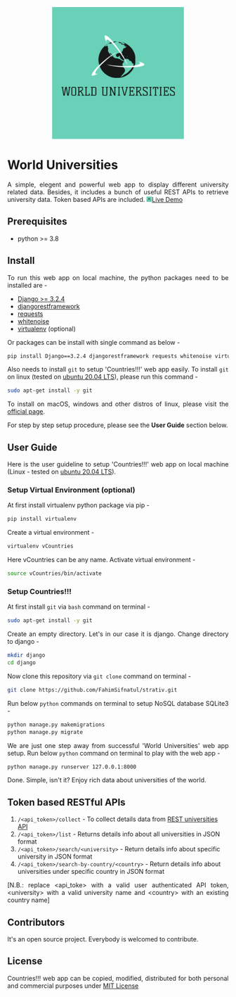 <!-- Web app logo -->
<p align="center">
	<img src="https://github.com/FahimSifnatul/world_universities/blob/master/static/images/logo.png" width="300" height="300">
</p>



<!-- Short description about World Universities -->
<h1>World Universities</h1>
<p align="justify">
	A simple, elegent and powerful web app to display different university related data. Besides, it includes a bunch of useful REST APIs to retrieve university data. Token based APIs are included. <a href="https://world-universities.herokuapp.com"> <img src="https://github.com/FahimSifnatul/world_universities/blob/master/static/images/logo.png" width="12" height="12">Live Demo</a>
</p>	



<!-- Prerequisites -->
<h2>Prerequisites</h2>
<ul>
	<li>python >= 3.8</li>
</ul>



<!-- Install -->
<h2>Install</h2>
<p align="justify">
	To run this web app on local machine, the python packages need to be installed are -
</p>
<ul>
	<li><a href="https://pypi.org/project/Django/">Django >= 3.2.4</a></li>
	<li><a href="https://pypi.org/project/djangorestframework/">djangorestframework</a></li>
	<li><a href="https://pypi.org/project/requests/">requests</a></li>
	<li><a href="https://pypi.org/project/whitenoise/">whitenoise</a></li>
	<li><a href="https://pypi.org/project/virtualenv/">virtualenv</a> (optional)</li>
</ul>
<p align="justify">
	Or packages can be install with single command as below - 
</p>

```bash
pip install Django==3.2.4 djangorestframework requests whitenoise virtualenv
```

<p align="justify">
	Also needs to install <code>git</code> to setup 'Countries!!!' web app easily. To install <code>git</code> on linux (tested on <a href="https://ubuntu.com/download/desktop">ubuntu 20.04 LTS</a>), please run this command - 
</p>

```bash
sudo apt-get install -y git
```

<p align="justify">
	To install on macOS, windows and other distros of linux, please visit the <a href="https://git-scm.com/downloads">official page</a>.
</p>
<p align="justify">
	For step by step setup procedure, please see the <strong>User Guide</strong> section below.
</p>



<!-- User guide -->
<h2>User Guide</h2>
<p align="justify">
	Here is the user guideline to setup 'Countries!!!' web app on local machine (Linux - tested on <a href="https://ubuntu.com/download/desktop">ubuntu 20.04 LTS</a>). 
</p>

<h3>Setup Virtual Environment (optional)</h3>
<p align="justify">
	At first install virtualenv python package via pip -
</p>

```bash
pip install virtualenv	
```

<p align="justify">
	Create a virtual environment - 
</p>

```bash
virtualenv vCountries
```

<p align="justify">
	Here vCountries can be any name. Activate virtual environment -
</p>

```bash
source vCountries/bin/activate
```

<h3>Setup Countries!!!</h3>
<p align="justify">
	At first install <code>git</code> via <code>bash</code> command on terminal -
</p>

```bash
sudo apt-get install -y git
```

<p align="justify">
	Create an empty directory. Let's in our case it is django. Change directory to django - 
</p>

```bash
mkdir django
cd django
```

<p align="justify">
	Now clone this repository via <code>git clone</code> command on terminal -
</p>

```bash
git clone https://github.com/FahimSifnatul/strativ.git
```

<p align="justify">
	Run below <code>python</code> commands on terminal to setup NoSQL database SQLite3 -
</p>

```bash
python manage.py makemigrations
python manage.py migrate
```

<p align="justify">
	We are just one step away from successful 'World Universities' web app setup. Run below <code>python</code> command on terminal to play with the web app -
</p>

```bash
python manage.py runserver 127.0.0.1:8000
```	

<p align="justify">
	Done. Simple, isn't it? Enjoy rich data about universities of the world.
</p>



<h2>Token based RESTful APIs</h2>
<ol>
	<li><code>/<<span>api_token</span>>/collect</code> - To collect details data from <a href="http://universities.hipolabs.com/search">REST universities API</a></li>
  <li><code>/<<span>api_token</span>>/list</code> - Returns details info about all universities in JSON format</li>
  <li><code>/<<span>api_token</span>>/search/<<span>university</span>></code> - Return details info about specific university in JSON format</li>
  <li><code>/<<span>api_token</span>>/search-by-country/<<span>country</span>></code> - Return details info about universities under specific country in JSON format</li>
</ol>
<p align="justify">
	[N.B.: replace <<span>api_toke</span>> with a valid user authenticated API token, <<span>university</span>> with a valid university name and <<span>country</span>> with an existing country name]
</p>



<h2>Contributors</h2>
<p align="justify">
	It's an open source project. Everybody is welcomed to contribute.
</p>



<h2>License</h2>
<p align="justify">
	Countries!!! web app can be copied, modified, distributed for both personal and commercial purposes under <a href="https://opensource.org/licenses/MIT">MIT License</a>
</p>
